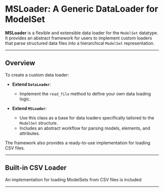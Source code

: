 # MSLoader: A Generic DataLoader for ModelSet

**MSLoader** is a flexible and extensible data loader for the `ModelSet` datatype. It provides an abstract framework for users to implement custom loaders that parse structured data files into a hierarchical `ModelSet` representation.

---

## **Overview**

To create a custom data loader:

- **Extend `DataLoader`**:
  - Implement the `read_file` method to define your own data loading logic.

- **Extend `MSLoader`**:
  - Use this class as a base for data loaders specifically tailored to the `ModelSet` structure.
  - Includes an abstract workflow for parsing models, elements, and attributes.

The framework also provides a ready-to-use implementation for loading CSV files.

---

## **Built-in CSV Loader**

An implementation for loading ModelSets from CSV files is included

---
